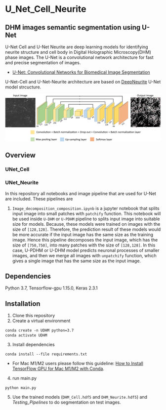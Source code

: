 # U_Net_Cell_Neurite
 ## DHM images semantic segmentation using U-Net
U-Net Cell and U-Net Neurite are deep learning models for identifying neurite structure and cell body in Digital Holographic Microscopy(DHM) phase images. The U-Net is a convolutional network architecture for fast and precise segmentation of images. 

* [U-Net: Convolutional Networks for Biomedical Image Segmentation](https://lmb.informatik.uni-freiburg.de/people/ronneber/u-net/)

U-Net-Cell and U-Net-Neurite architecture are based on [DeepNeurite](https://github.com/khCygnal/DeepNeurite) U-Net model strcucture.

![alt text](U-net(Neurite+Cell).png "Logo Title Text 1")

## Overview

### UNet_Cell


### UNet_Neurite
In this repository all notebooks and image pipeline that are used for U-Net are included.
These pipelines are
  
1. `Image_decomposition_composition.ipynb` is a jupyter notebook that splits input image into small patches with `patchify` function. This notebook will be used inside `U-DHM` or `U-PDHM` pipeline to splits input image into suitable size for models. Because, these models were trained on images with the size of `[128,128]`. Therefore, the prediction result of these models would be more accurate if the input image has the same size as the training image. Hence this pipeline decomposes the input image, which has the size of `[750,750]`, into many patches with the size of `[128,128]`. In this case, U-PDHM or U-DHM model predicts neuronal processes of smaller images, and then we merge all images with `unpatchify` function, which gives a single image that has the same size as the input image.

## Dependencies
Python 3.7, Tensorflow-gpu 1.15.0, Keras 2.3.1

## Installation

1. Clone this repository
2. Create a virtual environment

```
conda create -n UDHM python=3.7
conda activate UDHM
```
3. Install dependencies
```
conda install --file requirements.txt
```
* For Mac M1/M2 users please follow this guideline: [How to Install TensorFlow GPU for Mac M1/M2 with Conda](https://www.youtube.com/watch?v=5DgWvU0p2bk).

4. run main.py

```
python main.py
```

5. Use the trained models (`DHM_Cell.hdf5` and `DHM_Neurite.hdf5`) and *Testing_Pipelines* to do segmentation on test images.




